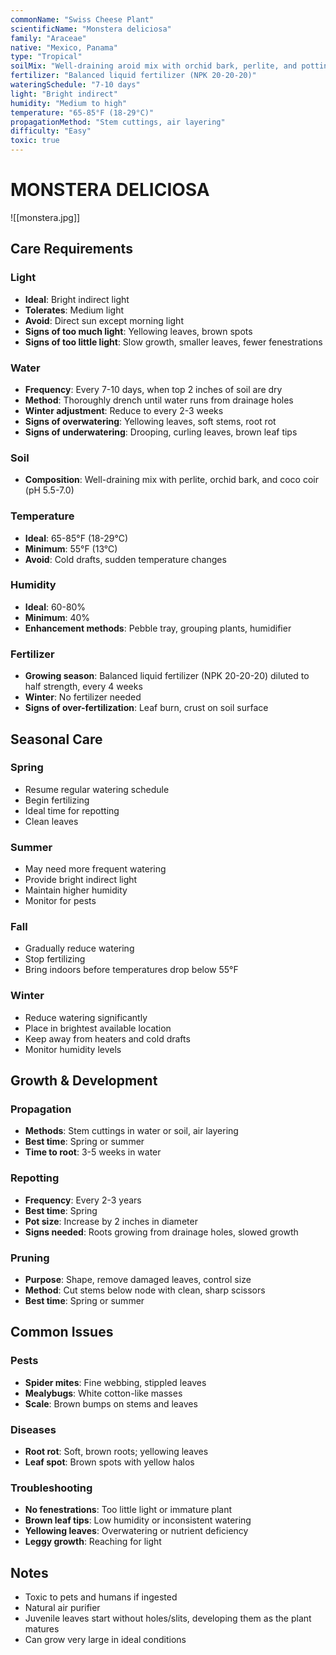 ```yaml
---
commonName: "Swiss Cheese Plant"
scientificName: "Monstera deliciosa"
family: "Araceae"
native: "Mexico, Panama"
type: "Tropical"
soilMix: "Well-draining aroid mix with orchid bark, perlite, and potting soil"
fertilizer: "Balanced liquid fertilizer (NPK 20-20-20)"
wateringSchedule: "7-10 days"
light: "Bright indirect"
humidity: "Medium to high"
temperature: "65-85°F (18-29°C)"
propagationMethod: "Stem cuttings, air layering"
difficulty: "Easy"
toxic: true
---
```

# MONSTERA DELICIOSA

![[monstera.jpg]]
## Care Requirements

### Light
- **Ideal**: Bright indirect light
- **Tolerates**: Medium light
- **Avoid**: Direct sun except morning light
- **Signs of too much light**: Yellowing leaves, brown spots
- **Signs of too little light**: Slow growth, smaller leaves, fewer fenestrations

### Water
- **Frequency**: Every 7-10 days, when top 2 inches of soil are dry
- **Method**: Thoroughly drench until water runs from drainage holes
- **Winter adjustment**: Reduce to every 2-3 weeks
- **Signs of overwatering**: Yellowing leaves, soft stems, root rot
- **Signs of underwatering**: Drooping, curling leaves, brown leaf tips

### Soil
- **Composition**: Well-draining mix with perlite, orchid bark, and coco coir (pH 5.5-7.0)

### Temperature
- **Ideal**: 65-85°F (18-29°C)
- **Minimum**: 55°F (13°C)
- **Avoid**: Cold drafts, sudden temperature changes

### Humidity
- **Ideal**: 60-80%
- **Minimum**: 40%
- **Enhancement methods**: Pebble tray, grouping plants, humidifier

### Fertilizer
- **Growing season**: Balanced liquid fertilizer (NPK 20-20-20) diluted to half strength, every 4 weeks
- **Winter**: No fertilizer needed
- **Signs of over-fertilization**: Leaf burn, crust on soil surface

## Seasonal Care

### Spring
- Resume regular watering schedule
- Begin fertilizing
- Ideal time for repotting
- Clean leaves

### Summer
- May need more frequent watering
- Provide bright indirect light
- Maintain higher humidity
- Monitor for pests

### Fall
- Gradually reduce watering
- Stop fertilizing
- Bring indoors before temperatures drop below 55°F

### Winter
- Reduce watering significantly
- Place in brightest available location
- Keep away from heaters and cold drafts
- Monitor humidity levels

## Growth & Development

### Propagation
- **Methods**: Stem cuttings in water or soil, air layering
- **Best time**: Spring or summer
- **Time to root**: 3-5 weeks in water

### Repotting
- **Frequency**: Every 2-3 years
- **Best time**: Spring
- **Pot size**: Increase by 2 inches in diameter
- **Signs needed**: Roots growing from drainage holes, slowed growth

### Pruning
- **Purpose**: Shape, remove damaged leaves, control size
- **Method**: Cut stems below node with clean, sharp scissors
- **Best time**: Spring or summer

## Common Issues

### Pests
- **Spider mites**: Fine webbing, stippled leaves
- **Mealybugs**: White cotton-like masses
- **Scale**: Brown bumps on stems and leaves

### Diseases
- **Root rot**: Soft, brown roots; yellowing leaves
- **Leaf spot**: Brown spots with yellow halos

### Troubleshooting
- **No fenestrations**: Too little light or immature plant
- **Brown leaf tips**: Low humidity or inconsistent watering
- **Yellowing leaves**: Overwatering or nutrient deficiency
- **Leggy growth**: Reaching for light

## Notes
- Toxic to pets and humans if ingested
- Natural air purifier
- Juvenile leaves start without holes/slits, developing them as the plant matures
- Can grow very large in ideal conditions